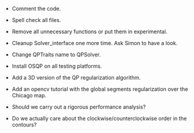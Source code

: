 * Comment the code.
* Spell check all files.
* Remove all unnecessary functions or put them in experimental.
* Cleanup Solver_interface one more time. Ask Simon to have a look.
* Change QPTraits name to QPSolver.

* Install OSQP on all testing platforms.
* Add a 3D version of the QP regularization algorithm.
* Add an opencv tutorial with the global segments regularization over the Chicago map.
* Should we carry out a rigorous performance analysis?
* Do we actually care about the clockwise/counterclockwise order in the contours?